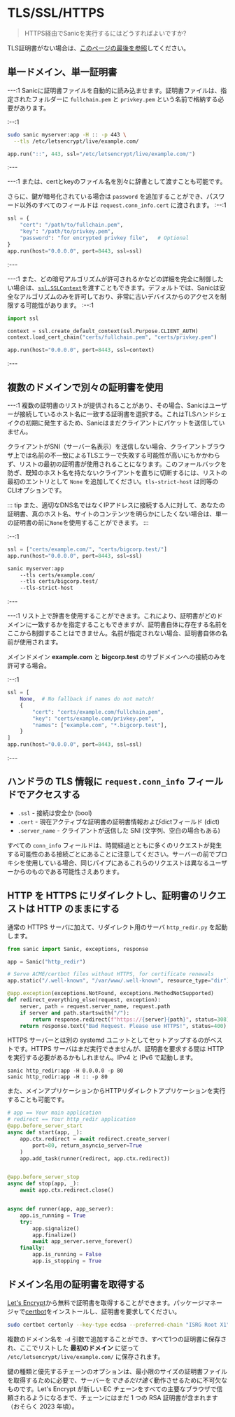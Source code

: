 # TLS/SSL/HTTPS

> HTTPS経由でSanicを実行するにはどうすればよいですか?

TLS証明書がない場合は、[このページの最後を参照](./tls.md#get-certificates-for-your-domain-names)してください。

## 単一ドメイン、単一証明書

---:1
Sanicに証明書ファイルを自動的に読み込ませます。証明書ファイルは、指定されたフォルダーに `fullchain.pem` と `privkey.pem` という名前で格納する必要があります。

:--:1
```sh
sudo sanic myserver:app -H :: -p 443 \
  --tls /etc/letsencrypt/live/example.com/
```
```python
app.run("::", 443, ssl="/etc/letsencrypt/live/example.com/")
```
:---
 
---:1
または、certとkeyのファイル名を別々に辞書として渡すことも可能です。

さらに、鍵が暗号化されている場合は `password` を追加することができ、パスワード以外のすべてのフィールドは `request.conn_info.cert` に渡されます。
:--:1
```python
ssl = {
    "cert": "/path/to/fullchain.pem",
    "key": "/path/to/privkey.pem",
    "password": "for encrypted privkey file",   # Optional
}
app.run(host="0.0.0.0", port=8443, ssl=ssl)
```
:---

---:1
また、どの暗号アルゴリズムが許可されるかなどの詳細を完全に制御したい場合は、[`ssl.SSLContext`](https://docs.python.org/3/library/ssl.html)を渡すこともできます。デフォルトでは、Sanicは安全なアルゴリズムのみを許可しており、非常に古いデバイスからのアクセスを制限する可能性があります。
:--:1
```python
import ssl

context = ssl.create_default_context(ssl.Purpose.CLIENT_AUTH)
context.load_cert_chain("certs/fullchain.pem", "certs/privkey.pem")

app.run(host="0.0.0.0", port=8443, ssl=context)
```
:---


## 複数のドメインで別々の証明書を使用

---:1
複数の証明書のリストが提供されることがあり、その場合、Sanicはユーザーが接続しているホスト名に一致する証明書を選択する。これはTLSハンドシェイクの初期に発生するため、Sanicはまだクライアントにパケットを送信していません。

クライアントがSNI（サーバー名表示）を送信しない場合、クライアントブラウザ上では名前の不一致によるTLSエラーで失敗する可能性が高いにもかかわらず、リストの最初の証明書が使用されることになります。このフォールバックを防ぎ、既知のホスト名を持たないクライアントを直ちに切断するには、リストの最初のエントリとして `None` を追加してください。`tls-strict-host` は同等のCLIオプションです。

::: tip
また、適切なDNS名ではなくIPアドレスに接続する人に対して、あなたの証明書、真のホスト名、サイトのコンテンツを明らかにしたくない場合は、単一の証明書の前に`None`を使用することができます。
:::

:--:1
```python
ssl = ["certs/example.com/", "certs/bigcorp.test/"]
app.run(host="0.0.0.0", port=8443, ssl=ssl)
```
```sh
sanic myserver:app
    --tls certs/example.com/
    --tls certs/bigcorp.test/
    --tls-strict-host
```
:---

---:1
リスト上で辞書を使用することができます。これにより、証明書がどのドメインに一致するかを指定することもできますが、証明書自体に存在する名前をここから制御することはできません。名前が指定されない場合、証明書自体の名前が使用されます。

メインドメイン **example.com** と **bigcorp.test** のサブドメインへの接続のみを許可する場合。

:--:1
```python
ssl = [
    None,  # No fallback if names do not match!
    {
        "cert": "certs/example.com/fullchain.pem",
        "key": "certs/example.com/privkey.pem",
        "names": ["example.com", "*.bigcorp.test"],
    }
]
app.run(host="0.0.0.0", port=8443, ssl=ssl)
```
:---

## ハンドラの TLS 情報に `request.conn_info` フィールドでアクセスする

* `.ssl` - 接続は安全か (bool)
* `.cert` - 現在アクティブな証明書の証明書情報およびdictフィールド (dict)
* `.server_name` - クライアントが送信した SNI (文字列、空白の場合もある)

すべての `conn_info` フィールドは、時間経過とともに多くのリクエストが発生する可能性のある接続ごとにあることに注意してください。サーバーの前でプロキシを使用している場合、同じパイプにあるこれらのリクエストは異なるユーザーからのものである可能性さえあります。

## HTTP を HTTPS にリダイレクトし、証明書のリクエストは HTTP のままにする

通常の HTTPS サーバに加えて、リダイレクト用のサーバ `http_redir.py` を起動します。
```python
from sanic import Sanic, exceptions, response

app = Sanic("http_redir")

# Serve ACME/certbot files without HTTPS, for certificate renewals
app.static("/.well-known", "/var/www/.well-known", resource_type="dir")

@app.exception(exceptions.NotFound, exceptions.MethodNotSupported)
def redirect_everything_else(request, exception):
    server, path = request.server_name, request.path
    if server and path.startswith("/"):
        return response.redirect(f"https://{server}{path}", status=308)
    return response.text("Bad Request. Please use HTTPS!", status=400)
```

HTTPS サーバーとは別の systemd ユニットとしてセットアップするのがベストです。HTTPS サーバはまだ実行できませんが、証明書を要求する間は HTTP を実行する必要があるかもしれません。IPv4 と IPv6 で起動します。
```
sanic http_redir:app -H 0.0.0.0 -p 80
sanic http_redir:app -H :: -p 80
```

また、メインアプリケーションからHTTPリダイレクトアプリケーションを実行することも可能です。

```python
# app == Your main application
# redirect == Your http_redir application
@app.before_server_start
async def start(app, _):
    app.ctx.redirect = await redirect.create_server(
        port=80, return_asyncio_server=True
    )
    app.add_task(runner(redirect, app.ctx.redirect))


@app.before_server_stop
async def stop(app, _):
    await app.ctx.redirect.close()


async def runner(app, app_server):
    app.is_running = True
    try:
        app.signalize()
        app.finalize()
        await app_server.serve_forever()
    finally:
        app.is_running = False
        app.is_stopping = True
```

## ドメイン名用の証明書を取得する

[Let's Encrypt](https://letsencrypt.org/)から無料で証明書を取得することができます。パッケージマネージャで[certbot](https://certbot.eff.org/)をインストールし、証明書を要求してください。

```sh
sudo certbot certonly --key-type ecdsa --preferred-chain "ISRG Root X1" -d example.com -d www.example.com
```

複数のドメイン名を `-d` 引数で追加することができ、すべて1つの証明書に保存され、ここでリストした **最初のドメイン** に従って `/etc/letsencrypt/live/example.com/` に保存されます。

鍵の種類と優先するチェーンのオプションは、最小限のサイズの証明書ファイルを取得するために必要で、サーバーを*できるだけ速く*動作させるために不可欠なものです。Let's Encrypt が新しい EC チェーンをすべての主要なブラウザで信頼されるようになるまで、チェーンにはまだ 1 つの RSA 証明書が含まれます（おそらく 2023 年頃）。
